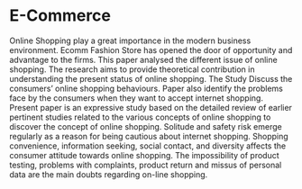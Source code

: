 # E-Commerce
Online Shopping play a great importance in the modern business environment. Ecomm Fashion Store has opened the door of opportunity and advantage to the firms. This paper analysed the different issue of online shopping. The research aims to provide theoretical contribution in understanding the present status of online shopping. The Study Discuss the consumers’ online shopping behaviours. Paper also identify the problems face by the consumers when they want to accept internet shopping. Present paper is an expressive study based on the detailed review of earlier pertinent studies related to the various concepts of online shopping to discover the concept of online shopping. Solitude and safety risk emerge regularly as a reason for being cautious about internet shopping. Shopping convenience, information seeking, social contact, and diversity affects the consumer attitude towards online shopping. The impossibility of product testing, problems with complaints, product return and missus of personal data are the main doubts regarding on-line shopping.
